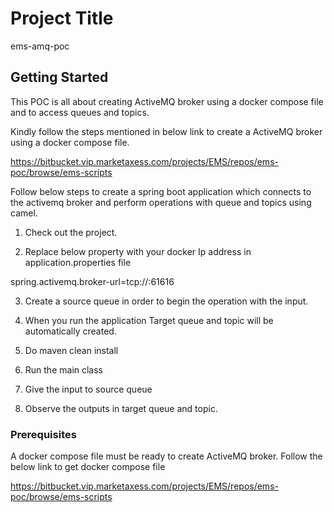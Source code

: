 # Project Title

ems-amq-poc

## Getting Started

This POC is all about creating ActiveMQ broker using a docker compose file and to access queues and topics.

Kindly follow the steps mentioned in below link to create a ActiveMQ broker using a docker compose file.

https://bitbucket.vip.marketaxess.com/projects/EMS/repos/ems-poc/browse/ems-scripts

Follow below steps to create a spring boot application which connects to the activemq broker and perform operations with queue and topics using camel.

1. Check out the project.

2. Replace below property with your docker Ip address in application.properties file

spring.activemq.broker-url=tcp://<Docker IP>:61616

3. Create a source queue in order to begin the operation with the input.

4. When you run the application Target queue and topic will be automatically created.

5. Do maven clean install

6. Run the main class

7. Give the input to source queue

8. Observe the outputs in target queue and topic. 



### Prerequisites

A docker compose file must be ready to create ActiveMQ broker.
Follow the below link to get docker compose file

https://bitbucket.vip.marketaxess.com/projects/EMS/repos/ems-poc/browse/ems-scripts


 
